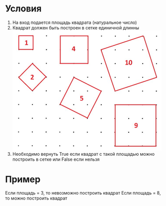   # Условия
  1. На вход подается площадь квадрата (натуральное число)
  2. Квадрат должен быть построен в сетке единичной длинны
![alt text](https://raw.githubusercontent.com/RevelcoS/Codewars/master/campfire_housing/impossible_squares.jpg)
  3. Необходимо вернуть True если квадрат с такой площадью можно построить в сетке или False если нельзя
# Пример
  Если площадь = 3, то невозможно построить квадрат
  Если площадь = 8, то можно построить квадрат
